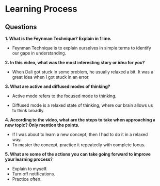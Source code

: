 # Learning Process


## Questions

**1. What is the Feynman Technique? Explain in 1 line.**

- Feynman Technique is  to explain ourselves in simple terms to identify our gaps in understanding.

**2. In this video, what was the most interesting story or idea for you?**

- When Dali got stuck in some problem, he usually relaxed a bit. It was a great idea when I got stuck in an error.

**3. What are active and diffused modes of thinking?**

- Active mode refers to the focused mode to thinking.

- Diffused mode is a relaxed state of thinking, where our brain allows us to think broadly.

**4. According to the video, what are the steps to take when approaching a new topic? Only mention the points.**

- If I was about to learn a new concept, then I had to do it in a relaxed way.
- To master the concept, practice it repeatedly with complete focus.

**5. What are some of the actions you can take going forward to improve your learning process?**

- Explain to myself.
- Turn off notifications.
- Practice often.